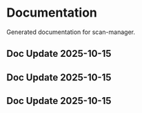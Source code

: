 # Documentation

Generated documentation for scan-manager.

## Doc Update 2025-10-15

## Doc Update 2025-10-15

## Doc Update 2025-10-15

